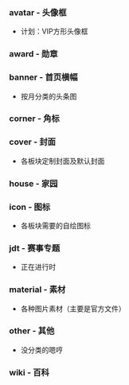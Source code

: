 ### avatar - 头像框
- 计划：VIP方形头像框
### award - 勋章
### banner - 首页横幅
- 按月分类的头条图
### corner - 角标
### cover - 封面
- 各板块定制封面及默认封面
### house - 家园
### icon - 图标
- 各板块需要的自绘图标
### jdt - 赛事专题
- 正在进行时 
### material - 素材
- 各种图片素材（主要是官方文件）
### other - 其他
- 没分类的嗯哼
### wiki - 百科

